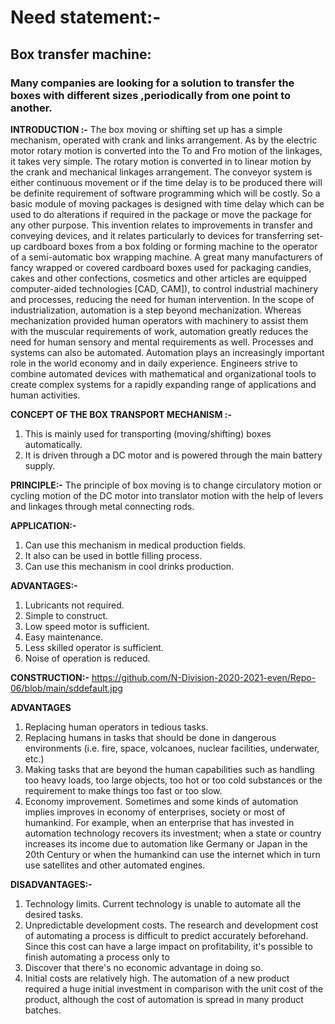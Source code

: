# Need statement:-
## Box transfer machine:
### Many companies are looking for a solution to transfer the boxes with different sizes ,periodically from one point to another.
**INTRODUCTION :-**
The box moving or shifting set up has a simple mechanism, operated with crank and links arrangement. As by the electric motor rotary motion is converted into the To and Fro motion of the linkages, it takes very simple. The rotary motion is converted in to linear motion by the crank and mechanical linkages arrangement. The conveyor system is either continuous movement or if the time delay is to be produced there will be definite requirement of software programming which will be costly. So a basic module of moving packages is designed with time delay which can be used to do alterations if required in the package or move the package for any other purpose. This invention relates to improvements in transfer and conveying devices, and it relates particularly to devices for transferring set-up cardboard boxes from a box folding or forming machine to the operator of a semi-automatic box wrapping machine. A great many manufacturers of fancy wrapped or covered cardboard boxes used for packaging candies, cakes and other confections, cosmetics and other articles are equipped computer-aided technologies [CAD, CAM]), to control industrial machinery and processes, reducing the need for human intervention. In the scope of industrialization, automation is a step beyond mechanization. Whereas mechanization provided human operators with machinery to assist them with the muscular requirements of work, automation greatly reduces the need for human sensory and mental requirements as well. Processes and systems can also be automated. Automation plays an increasingly important role in the world economy and in daily experience. Engineers strive to combine automated devices with mathematical and organizational tools to create complex systems for a rapidly expanding range of applications and human activities.

**CONCEPT OF THE BOX TRANSPORT MECHANISM :-**
1) This is mainly used for transporting (moving/shifting) boxes automatically.
2) It is driven through a DC motor and is powered through the main battery supply.

**PRINCIPLE:-** The principle of box moving is to change circulatory motion or cycling motion of the DC motor into translator motion with the help of levers and linkages through metal connecting rods.

**APPLICATION:-**
1) Can use this mechanism in medical production fields.
2) It also can be used in bottle filling process.
3) Can use this mechanism in cool drinks production.

**ADVANTAGES:-**
1) Lubricants not required.
2) Simple to construct.
3) Low speed motor is sufficient.
4) Easy maintenance.
5) Less skilled operator is sufficient.
6) Noise of operation is reduced.

**CONSTRUCTION:-**
https://github.com/N-Division-2020-2021-even/Repo-06/blob/main/sddefault.jpg


**ADVANTAGES**
  1) Replacing human operators in tedious tasks.
2) Replacing humans in tasks that should be done in dangerous environments (i.e. fire, space, volcanoes, nuclear
facilities, underwater, etc.)
3) Making tasks that are beyond the human capabilities such as handling too heavy loads, too large objects, too hot
or too cold substances or the requirement to make things too fast or too slow.
4) Economy improvement. Sometimes and some kinds of automation implies improves in economy of enterprises,
society or most of humankind. For example, when an enterprise that has invested in automation technology
recovers its investment; when a state or country increases its income due to automation like Germany or Japan
in the 20th Century or when the humankind can use the internet which in turn use satellites and other automated
engines.

**DISADVANTAGES:-**

1) Technology limits. Current technology is unable to automate all the desired tasks.
2) Unpredictable development costs. The research and development cost of automating a process is difficult to
predict accurately beforehand. Since this cost can have a large impact on profitability, it's possible to finish
automating a process only to
3) Discover that there's no economic advantage in doing so.
4) Initial costs are relatively high. The automation of a new product required a huge initial investment in
comparison with the unit cost of the product, although the cost of automation is spread in many product batches.
